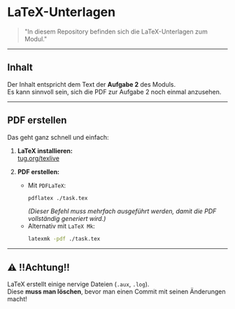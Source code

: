# LaTeX-Unterlagen

> "In diesem Repository befinden sich die LaTeX-Unterlagen zum Modul."

---

## Inhalt

Der Inhalt entspricht dem Text der **Aufgabe 2** des Moduls.  
Es kann sinnvoll sein, sich die PDF zur Aufgabe 2 noch einmal anzusehen.

---

## PDF erstellen

Das geht ganz schnell und einfach:

1. **LaTeX installieren:**  
   [tug.org/texlive](https://tug.org/texlive/)  
   
2. **PDF erstellen:**  
   - Mit `PDFLaTeX`:  
     ```bash
     pdflatex ./task.tex
     ```  
     *(Dieser Befehl muss mehrfach ausgeführt werden, damit die PDF vollständig generiert wird.)*  
   - Alternativ mit `LaTeX Mk`:  
     ```bash
     latexmk -pdf ./task.tex
     ```

---

## ⚠️ !!Achtung!!

LaTeX erstellt einige nervige Dateien (`.aux`, `.log`).  
Diese **muss man löschen**, bevor man einen Commit mit seinen Änderungen macht!